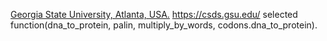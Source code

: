 [Georgia State University, Atlanta, USA.](https://catalogs.gsu.edu/preview_entity.php?catoid=4&ent_oid=231&returnto=562) https://csds.gsu.edu/
selected function(dna_to_protein, palin, multiply_by_words, codons.dna_to_protein).
